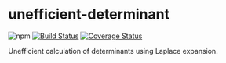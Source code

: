 # unefficient-determinant

![npm](https://img.shields.io/npm/v/unefficient-determinant)
[![Build Status](https://travis-ci.com/leonardoInf/unefficient-determinant.svg?branch=master)](https://travis-ci.com/leonardoInf/unefficient-determinant)
[![Coverage Status](https://coveralls.io/repos/github/leonardoInf/unefficient-determinant/badge.svg?branch=master)](https://coveralls.io/github/leonardoInf/unefficient-determinant?branch=master)

Unefficient calculation of determinants using Laplace expansion.
